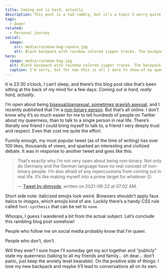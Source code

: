```yaml
---
title: Coming out is hard, actually
description: This post is a tad rambly, but it’s a topic I worry quite a bit about lately.
tags:
  - Queer
related:
  - Personal journey
social:
  image:
    src: media/rainbow-bag-square.jpg
    alt: Black backpack with rainbow colored zipper traces. The backpack leans against a tree.
hero:
  image: media/rainbow-bag.jpg
  alt: Black backpack with rainbow colored zipper traces. The backpack leans against a tree.
  caption: I’m sorry, but for now this is all I dare to show of my queerness in real life.
---
```


It is 23:30 o’clock, I can’t sleep, and there’s this blog post idea that’s been sitting at the back of my mind for a few days: _Coming out is hard, really hard, actually._

I’m open about being [bisexual/pansexual, sometimes grayish asexual](2021-06-08-straight-until-proven-fabulous.md), and I recently published that I’m a [non-binary person](2021-08-02-down-the-rabbit-hole.md). But that’s all online. I don’t know why it’s so much easier for me to tell hundreds of people on Twitter about my queerness, than to talk to a single person in real life. There’s literally _one_ friend I could bring myself to talk to, a friend I very deeply trust and respect. Even that cost me quite the effort.

Funnily enough, my most popular tweet (as of the time of writing) has over 100 likes, thousands of views, and sparked an interesting and civilized debate. It was in response to another tweet and goes like this:

> That’s exactly why I’m not very open about being non-binary. Not only do Germany and the German language have no real concept of non-binary people. I’m also afraid of any repercussions from coming out in real life. It’s like making myself into a prime target for whatever 😕
>
> — [Tweet by @mvsde](https://twitter.fynn.be/1429308025303617536/), written on 2021-08-22 at 07:02 AM.

Short side note: italicized emojis look weird. Browsers shouldn’t apply faux italics to _images_, which emojis kind of are. Luckily there’s a handy CSS rule called `font-synthesis` that can be set to `none`.

Whoops, I guess I wandered a bit from the actual subject. Let’s conclude this rambling blog post somehow!

People who follow me on social media probably know that I’m queer.

People who don’t, don’t.

Will they ever? I sure hope I’ll someday get my act together and “publicly” state my queerness (talking to all my friends and family… oh dear… don’t panic, just keep the anxiety level bearable). On the positive side of things: I love my new backpack and maybe it’ll lead to conversations all on its own.
